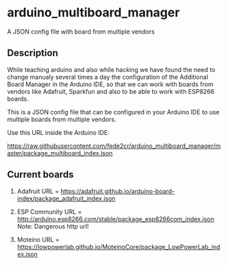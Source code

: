 # arduino_multiboard_manager
A JSON config file with board from multiple vendors

## Description
While teaching arduino and also while hacking we have found the need to change
manualy several times a day the configuration of the Additional Board Manager
in the Arduino IDE, so that we can work with boards from vendors like Adafruit,
Sparkfun and also to be able to work with ESP8266 boards.

This is a JSON config file that can be configured in your Arduino IDE to use
multiple boards from multiple vendors.

Use this URL inside the Arduino IDE:

https://raw.githubusercontent.com/fede2cr/arduino_multiboard_manager/master/package_multiboard_index.json


## Current boards

1. Adafruit
  URL = https://adafruit.github.io/arduino-board-index/package_adafruit_index.json 

2. ESP Community
  URL = http://arduino.esp8266.com/stable/package_esp8266com_index.json
  Note: Dangerous http url!

3. Moteino
  URL = https://lowpowerlab.github.io/MoteinoCore/package_LowPowerLab_index.json
